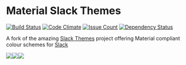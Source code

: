 # Material Slack Themes

[![Build Status](https://travis-ci.org/wopian/material-slackthemes.svg?branch=master)](https://travis-ci.org/wopian/material-slackthemes) [![Code Climate](https://codeclimate.com/github/wopian/material-slackthemes/badges/gpa.svg)](https://codeclimate.com/github/wopian/material-slackthemes)
[![Issue Count](https://codeclimate.com/github/wopian/material-slackthemes/badges/issue_count.svg)](https://codeclimate.com/github/wopian/material-slackthemes)
[![Dependency Status](https://www.versioneye.com/user/projects/56c63c6118b271003b3925f7/badge.svg)](https://www.versioneye.com/user/projects/56c63c6118b271003b3925f7)

A fork of the amazing [Slack Themes](https://github.com/paracycle/slackthemes) project offering Material compliant colour schemes for [Slack](https://slack.com)

![](https://slack.wopian.me/images/theme/solid_blue-6f94867241eeffec0554f8fa28ad63ba.png)![](https://slack.wopian.me/images/theme/dark_blue-4bf6c39560350f5f35e4831d208daa06.png)![](https://slack.wopian.me/images/theme/light_blue-51e59a44420473473b3ac4dcf60c6348.png)
